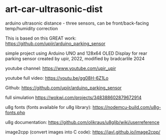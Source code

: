 # art-car-ultrasonic-dist
arduino ultrasonic distance - three sensors, can be front/back-facing temp/humidity correction

This is based on this GREAT work: https://github.com/upiir/arduino_parking_sensor

simple project using Arduino UNO and 128x64 OLED Display for rear parking sensor
created by upir, 2022, modified by bradcarlile 2024

youtube channel: https://www.youtube.com/upir_upir

youtube full video: https://youtu.be/gg08H-6Z1Lo

Github: https://github.com/upiir/arduino_parking_sensor

full simulation https://wokwi.com/projects/348388602879672914


u8g fonts (fonts available for u8g library): https://nodemcu-build.com/u8g-fonts.php

u8g documentation: https://github.com/olikraus/u8glib/wiki/userreference

image2cpp (convert images into C code): https://javl.github.io/image2cpp/
